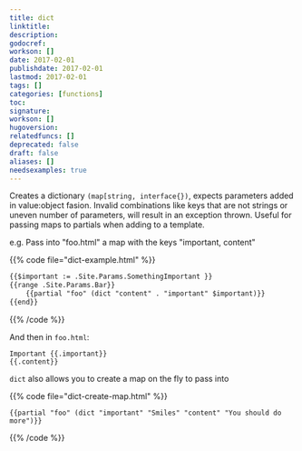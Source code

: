 ```yaml
---
title: dict
linktitle:
description:
godocref:
workson: []
date: 2017-02-01
publishdate: 2017-02-01
lastmod: 2017-02-01
tags: []
categories: [functions]
toc:
signature:
workson: []
hugoversion:
relatedfuncs: []
deprecated: false
draft: false
aliases: []
needsexamples: true
---
```


Creates a dictionary `(map[string, interface{})`, expects parameters added in value:object fasion.
Invalid combinations like keys that are not strings or uneven number of parameters, will result in an exception thrown.
Useful for passing maps to partials when adding to a template.

e.g. Pass into "foo.html" a map with the keys "important, content"

{{% code file="dict-example.html" %}}
```html
{{$important := .Site.Params.SomethingImportant }}
{{range .Site.Params.Bar}}
    {{partial "foo" (dict "content" . "important" $important)}}
{{end}}
```
{{% /code %}}

And then in `foo.html`:

```golang
Important {{.important}}
{{.content}}
```

`dict` also allows you to create a map on the fly to pass into

{{% code file="dict-create-map.html" %}}
```golang
{{partial "foo" (dict "important" "Smiles" "content" "You should do more")}}
```
{{% /code %}}


